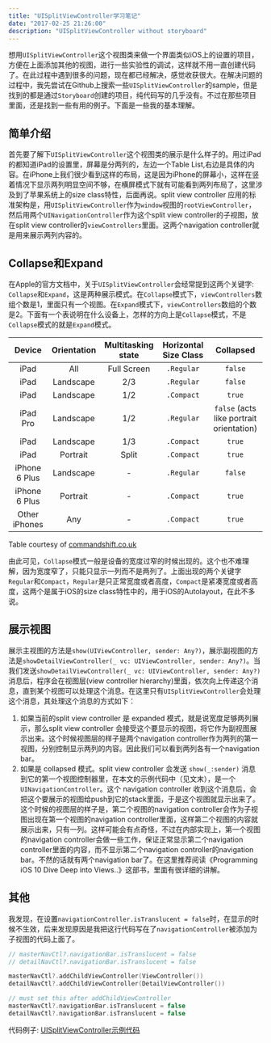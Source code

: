 ```yaml
---
title: "UISplitViewController学习笔记"
date: "2017-02-25 21:26:00"
description: "UISplitViewController without storyboard"
---
```


想用`UISplitViewController`这个视图类来做一个界面类似iOS上的设置的项目，方便在上面添加其他的视图，进行一些实验性的调试，这样就不用一直创建代码了。在此过程中遇到很多的问题，现在都已经解决，感觉收获很大。在解决问题的过程中，我先尝试在Github上搜索一些`UISplitViewController`的sample，但是找到的都是通过`Storyboard`创建的项目，纯代码写的几乎没有。不过在那些项目里面，还是找到一些有用的例子。下面是一些我的基本理解。

## 简单介绍

首先要了解下`UISplitViewController`这个视图类的展示是什么样子的。用过iPad的都知道iPad的设置里，屏幕是分两列的，左边一个Table List,右边是具体的内容。在iPhone上我们很少看到这样的布局，这是因为iPhone的屏幕小，这样在竖着情况下显示两列明显空间不够，在横屏模式下就有可能看到两列布局了，这里涉及到了苹果系统上的size class特性，后面再说。split view controller 应用的标准架构是，用`UISplitViewController`作为`window`视图的`rootViewController`，然后用两个`UINavigationController`作为这个split view controller的子视图，放在split view controller的`viewControllers`里面。这两个navigation controller就是用来展示两列内容的。

## Collapse和Expand

在Apple的官方文档中，关于`UISplitViewController`会经常提到这两个关键字: `Collapse`和`Expand`，这是两种展示模式。在`Collapse`模式下，`viewControllers`数组个数是1，里面只有一个视图。在`Expand`模式下，`viewControllers`数组的个数是2。下面有一个表说明在什么设备上，怎样的方向上是`Collapse`模式，不是`Collapse`模式的就是`Expand`模式。

<table class="fn-with-courtesy">
  <thead>
    <tr>
      <th style="text-align: center">Device</th>
      <th style="text-align: center">Orientation</th>
      <th style="text-align: center">Multitasking state</th>
      <th style="text-align: center">Horizontal Size Class</th>
      <th style="text-align: center">Collapsed</th>
    </tr>
  </thead>
  <tbody>
    <tr>
      <td style="text-align: center">iPad</td>
      <td style="text-align: center">All</td>
      <td style="text-align: center">Full Screen</td>
      <td style="text-align: center"><code class="highlighter-rouge">.Regular</code></td>
      <td style="text-align: center"><code class="highlighter-rouge">false</code></td>
    </tr>
    <tr>
      <td style="text-align: center">iPad</td>
      <td style="text-align: center">Landscape</td>
      <td style="text-align: center">2/3</td>
      <td style="text-align: center"><code class="highlighter-rouge">.Regular</code></td>
      <td style="text-align: center"><code class="highlighter-rouge">false</code></td>
    </tr>
    <tr>
      <td style="text-align: center">iPad</td>
      <td style="text-align: center">Landscape</td>
      <td style="text-align: center">1/2</td>
      <td style="text-align: center"><code class="highlighter-rouge">.Compact</code></td>
      <td style="text-align: center"><code class="highlighter-rouge">true</code></td>
    </tr>
    <tr>
      <td style="text-align: center">iPad Pro</td>
      <td style="text-align: center">Landscape</td>
      <td style="text-align: center">1/2</td>
      <td style="text-align: center"><code class="highlighter-rouge">.Regular</code></td>
      <td style="text-align: center"><code class="highlighter-rouge">false</code> (acts like portrait orientation)</td>
    </tr>
    <tr>
      <td style="text-align: center">iPad</td>
      <td style="text-align: center">Landscape</td>
      <td style="text-align: center">1/3</td>
      <td style="text-align: center"><code class="highlighter-rouge">.Compact</code></td>
      <td style="text-align: center"><code class="highlighter-rouge">true</code></td>
    </tr>
    <tr>
      <td style="text-align: center">iPad</td>
      <td style="text-align: center">Portrait</td>
      <td style="text-align: center">Split</td>
      <td style="text-align: center"><code class="highlighter-rouge">.Compact</code></td>
      <td style="text-align: center"><code class="highlighter-rouge">true</code></td>
    </tr>
    <tr>
      <td style="text-align: center">iPhone 6 Plus</td>
      <td style="text-align: center">Landscape</td>
      <td style="text-align: center">-</td>
      <td style="text-align: center"><code class="highlighter-rouge">.Regular</code></td>
      <td style="text-align: center"><code class="highlighter-rouge">false</code></td>
    </tr>
    <tr>
      <td style="text-align: center">iPhone 6 Plus</td>
      <td style="text-align: center">Portrait</td>
      <td style="text-align: center">-</td>
      <td style="text-align: center"><code class="highlighter-rouge">.Compact</code></td>
      <td style="text-align: center"><code class="highlighter-rouge">true</code></td>
    </tr>
    <tr>
      <td style="text-align: center">Other iPhones</td>
      <td style="text-align: center">Any</td>
      <td style="text-align: center">-</td>
      <td style="text-align: center"><code class="highlighter-rouge">.Compact</code></td>
      <td style="text-align: center"><code class="highlighter-rouge">true</code></td>
    </tr>
  </tbody>
</table>
<p class="fn-courtesy">
	Table courtesy of
	<a href="http://commandshift.co.uk/blog/2016/04/11/understanding-split-view-controller/">commandshift.co.uk</a>
</p>

由此可见，`Collapse`模式一般是设备的宽度过窄的时候出现的。这个也不难理解，因为宽度窄了，只能只显示一列而不是两列了。上面出现的两个关键字`Regular`和`Compact`，`Regular`是只正常宽度或者高度，`Compact`是紧凑宽度或者高度，这两个是属于iOS的size class特性中的，用于iOS的Autolayout，在此不多说。

## 展示视图

展示主视图的方法是`show(UIViewController, sender: Any?)`，展示副视图的方法是`showDetailViewController(_ vc: UIViewController, sender: Any?)`。当我们发送`showDetailViewController(_ vc: UIViewController, sender: Any?)`消息后，程序会在视图层(view controller hierarchy)里面，依次向上传递这个消息，直到某个视图可以处理这个消息。在这里只有`UISplitViewController`会处理这个消息，其处理这个消息的方式如下：

1. 如果当前的split view controller 是 expanded 模式，就是说宽度足够两列展示，那么split view controller 会接受这个要显示的视图，将它作为副视图展示出来。这个时候视图层的样子是两个navigation controller作为两列的第一视图，分别控制显示两列的内容。因此我们可以看到两列各有一个navigation bar。
2. 如果是 collapsed 模式。split view controller 会发送 `show(_:sender)` 消息到它的第一个视图控制器里，在本文的示例代码中（见文末），是一个`UINavigationController`。这个 navigation controller 收到这个消息后，会把这个要展示的视图给push到它的stack里面，于是这个视图就显示出来了。这个时候的视图层的样子是，第二个视图的navigation controller会作为子视图出现在第一个视图的navigation controller里面，这样第二个视图的内容就展示出来，只有一列。这样可能会有点奇怪，不过在内部实现上，第一个视图的navigation controller会做一些工作，保证正常显示第二个navigation controller里面的内容，而不显示第二个navigation controller的navigation bar。不然的话就有两个navigation bar了。在这里推荐阅读《Programming iOS 10 Dive Deep into Views..》这部书，里面有很详细的讲解。

## 其他

我发现，在设置`navigationController.isTranslucent = false`时，在显示的时候不生效，后来发现原因是我把这行代码写在了`navigationController`被添加为子视图的代码上面了。

```swift
// masterNavCtl?.navigationBar.isTranslucent = false
// detailNavCtl?.navigationBar.isTranslucent = false

masterNavCtl?.addChildViewController(ViewController())
detailNavCtl?.addChildViewController(DetailViewController())

// must set this after addChildViewController
masterNavCtl?.navigationBar.isTranslucent = false
detailNavCtl?.navigationBar.isTranslucent = false
```

代码例子: [UISplitViewController示例代码](https://github.com/towry/test-tabed/tree/master/calayer)
